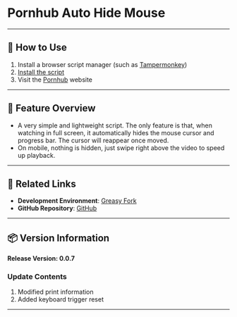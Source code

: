 # **Pornhub Auto Hide Mouse**

---

## **👻 How to Use**

1. Install a browser script manager (such as [Tampermonkey](https://chrome.google.com/webstore/detail/tampermonkey/dhdgffkkebhmkfjojejmpbldmpobfkfo))
2. [Install the script](https://update.greasyfork.org/scripts/488726/Pornhub%20%E6%BB%91%E9%BC%A0%E9%9A%B1%E8%97%8F.user.js)
3. Visit the [Pornhub](https://cn.pornhub.com/) website

---

## **📜 Feature Overview**

- A very simple and lightweight script. The only feature is that, when watching in full screen, it automatically hides the mouse cursor and progress bar. The cursor will reappear once moved.
- On mobile, nothing is hidden, just swipe right above the video to speed up playback.

---

## **🔗 Related Links**

- **Development Environment**: [Greasy Fork](https://greasyfork.org/zh-TW/users/989635-canaan-hs)  
- **GitHub Repository**: [GitHub](https://github.com/Canaan-HS/MonkeyScript/tree/main/PMouseHide)

---

## **📦 Version Information**

**Release Version: 0.0.7**

### **Update Contents**
1. Modified print information
2. Added keyboard trigger reset

---